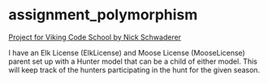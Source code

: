 assignment_polymorphism
=======================
[Project for Viking Code School by Nick Schwaderer](https://github.com/Schwad/)

I have an Elk License (ElkLicense) and Moose License (MooseLicense) parent set up with a Hunter model that can be a child of either model. This will keep track of the hunters participating in the hunt for the given season. 